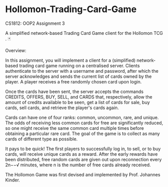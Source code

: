 # Hollomon-Trading-Card-Game
CS1812: OOP2 Assignment 3

A simplified network-based Trading Card Game client for the Hollomon TCG . 🃏

Overview:

In this assignment, you will implement a client for a (simplified) network-based trading card game running on a centralised server. Clients authenticate to the server with a username and password, after which the server acknowledges and sends the current list of cards owned by the player. A player receives a free randomly chosen card upon login.

Once the cards have been sent, the server accepts the commands CREDITS, OFFERS, BUY, SELL, and CARDS that, respectively, allow the amount of credits available to be seen, get a list of cards for sale, buy cards, sell cards, and retrieve the player's cards again.

Cards can have one of four ranks: common, uncommon, rare, and unique. The odds of receiving less common cards for free are significantly reduced, so one might receive the same common card multiple times before obtaining a particular rare card. The goal of the game is to collect as many cards of different type as possible.

It pays to be quick! The first players to successfully log in, to sell, or to buy cards, will receive unique cards as a reward. After the early rewards have been distributed, free random cards are given out upon reconnection every 2n−−√
 minutes, where n
 is the number of free cards already received.

The Hollomon Game was first devised and implemented by Prof. Johannes Kinder.
